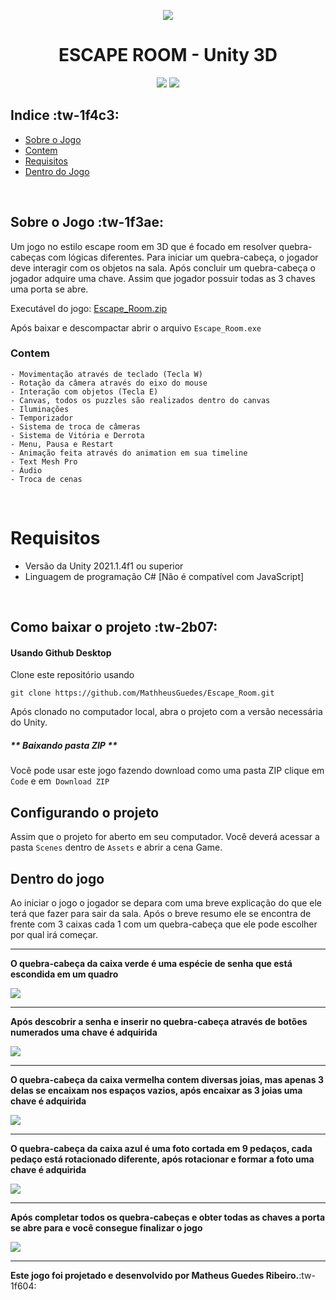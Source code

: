 <p align="center"><img src="https://i.ibb.co/HBt6XFt/Captura-de-tela-2021-04-30-010113.png" />
<h1 align="center">ESCAPE ROOM - Unity 3D</h1>
<p align="center">
  <img src="https://img.shields.io/badge/-Unity-000000?style=flat-square&logo=unity&logoColor=white" />
  <img src="https://img.shields.io/badge/-CSharp-239120?style=flat-square&logo=c-sharp&logoColor=white" />
</p>

## Indice :tw-1f4c3:
- [Sobre o Jogo](#Sobre-o-Jogo)
- [Contem](#Contem)
- [Requisitos](#Requisitos)
- [Dentro do Jogo](#Dentro-do-jogo)

<br>

## Sobre o Jogo :tw-1f3ae:

Um jogo no estilo escape room em 3D que é focado em resolver quebra-cabeças com lógicas diferentes.
Para iniciar um quebra-cabeça, o jogador deve interagir com os objetos na sala.
Após concluir um quebra-cabeça o jogador adquire uma chave.
Assim que jogador possuir todas as 3 chaves uma porta se abre.

Executável do jogo: [Escape_Room.zip](https://drive.google.com/file/d/1bz5TJd3nfxYNujGX3yvGKoCnR9o-yKBl/view?usp=sharing "Escape_Room.zip")

Após baixar e descompactar abrir o arquivo `Escape_Room.exe`



### Contem 
    - Movimentação através de teclado (Tecla W)
    - Rotação da câmera através do eixo do mouse    
    - Interação com objetos (Tecla E)
    - Canvas, todos os puzzles são realizados dentro do canvas
    - Iluminações
    - Temporizador
    - Sistema de troca de câmeras
    - Sistema de Vitória e Derrota
    - Menu, Pausa e Restart
    - Animação feita através do animation em sua timeline
    - Text Mesh Pro
    - Áudio
    - Troca de cenas

   
<br>
   
# Requisitos
- Versão da Unity 2021.1.4f1 ou superior
- Linguagem de programação C# [Não é compatível com JavaScript]
<br>

## Como baixar o projeto :tw-2b07:

#### Usando Github Desktop
Clone este repositório usando 
```
git clone https://github.com/MathheusGuedes/Escape_Room.git
```
Após clonado no computador local, abra o projeto com a versão necessária do Unity.

##### ** Baixando pasta ZIP ** 
Você pode usar este jogo fazendo download como uma pasta ZIP clique em `Code` e em` Download ZIP` 

## Configurando o projeto 

Assim que o projeto for aberto em seu computador.
Você deverá acessar a pasta `Scenes` dentro de `Assets` e abrir a cena Game.


## Dentro do jogo
Ao iniciar o jogo o jogador se depara com uma breve explicação do que ele terá que fazer para sair da sala. Após o breve resumo ele se encontra de frente com 3 caixas cada 1 com um quebra-cabeça que ele pode escolher por qual irá começar.

------------

**O quebra-cabeça da caixa verde é uma espécie de senha que está escondida em um quadro**

![](https://media.giphy.com/media/K7EVkjpAakcpajmLwj/giphy.gif)

------------

**Após descobrir a senha e inserir no quebra-cabeça através de botões numerados uma chave é adquirida**

![](https://media.giphy.com/media/Yoaa75gPzHec2fhNu8/giphy.gif)

------------

**O quebra-cabeça da caixa vermelha contem diversas joias, mas apenas 3 delas se encaixam nos espaços vazios, após encaixar as 3 joias uma chave é adquirida**

![](https://media.giphy.com/media/LRxTxmi5kHcaXduHo9/giphy.gif)


------------

**O quebra-cabeça da caixa azul é uma foto cortada em 9 pedaços, cada pedaço está rotacionado diferente, após rotacionar e formar a foto uma chave é adquirida**

![](https://media.giphy.com/media/vJUvMT85MWNbIFh0UD/giphy.gif)


------------

**Após completar todos os quebra-cabeças e obter todas as chaves a porta se abre para e você consegue finalizar o jogo**

![](https://media.giphy.com/media/mvnubjB4kbQralho4E/giphy.gif)

------------

**Este jogo foi projetado e desenvolvido por Matheus Guedes Ribeiro.**:tw-1f604:
